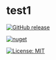 # test1

[![GitHub release](https://img.shields.io/github/release/dbol55/test1.svg)]()

[![nuget](https://img.shields.io/nuget/v/Fortex.NET.SDK.svg)](https://www.nuget.org/packages/Fortex.NET.SDK/)  

[![License: MIT](https://img.shields.io/badge/License-MIT-yellow.svg)](https://opensource.org/licenses/MIT)
